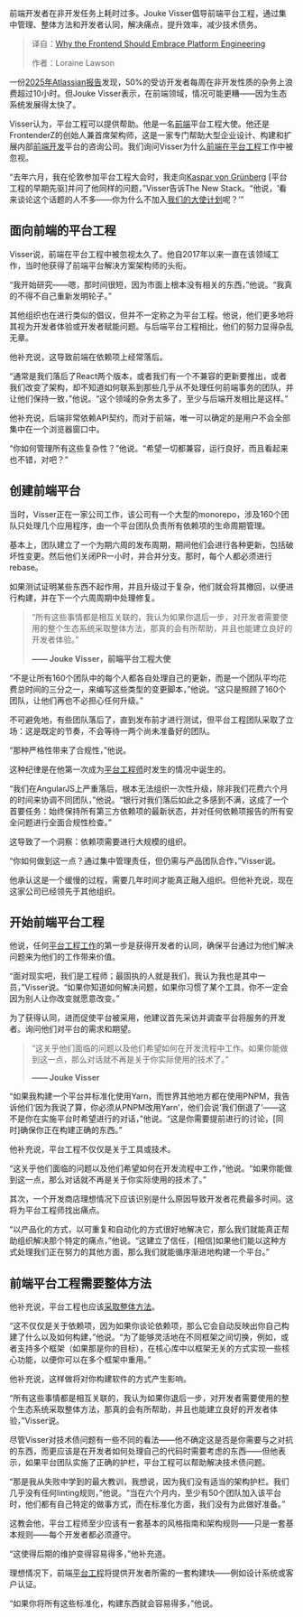 <!--
title: 前端为何必须拥抱平台工程？
cover: https://cdn.thenewstack.io/media/2025/09/e2d36e8d-frontend_platform_engineering.jpg
summary: 前端开发者在非开发任务上耗时过多。Jouke Visser倡导前端平台工程，通过集中管理、整体方法和开发者认同，解决痛点，提升效率，减少技术债务。
-->

前端开发者在非开发任务上耗时过多。Jouke Visser倡导前端平台工程，通过集中管理、整体方法和开发者认同，解决痛点，提升效率，减少技术债务。

> 译自：[Why the Frontend Should Embrace Platform Engineering](https://thenewstack.io/why-the-frontend-should-embrace-platform-engineering/)
> 
> 作者：Loraine Lawson

一份[2025年Atlassian报告](https://www.atlassian.com/blog/developer/developer-experience-report-2025)发现，50%的受访开发者每周在非开发性质的杂务上浪费超过10小时。但Jouke Visser表示，在前端领域，情况可能更糟——因为生态系统发展得太快了。

Visser认为，平台工程可以提供帮助。他是一名[前端](https://roadmap.sh/frontend)平台工程大使。他还是FrontenderZ的创始人兼首席架构师，这是一家专门帮助大型企业设计、构建和扩展内部[前端开发](https://thenewstack.io/introduction-to-frontend-development)平台的咨询公司。我们询问Visser为什么[前端在平台工程](https://platformengineering.org/blog/your-platform-has-a-frontend-blind-spot)工作中被忽视。

“去年六月，我在伦敦参加平台工程大会时，我走向[Kaspar von Grünberg](https://www.linkedin.com/in/kvgruenberg/?originalSubdomain=de) [平台工程的早期先驱]并问了他同样的问题，”Visser告诉The New Stack。“他说，‘看来谈论这个话题的人不多——你为什么不加入[我们的大使计划](https://platformengineering.org/ambassador-program)呢？’”

## 面向前端的平台工程

Visser说，前端在平台工程中被忽视太久了。他自2017年以来一直在该领域工作，当时他获得了前端平台解决方案架构师的头衔。

“我开始研究——嗯，那时间很短，因为市面上根本没有相关的东西，”他说。“我真的不得不自己重新发明轮子。”

其他组织也在进行类似的倡议，但并不一定称之为平台工程。他说，他们更多地将其视为开发者体验或开发者赋能问题。与后端平台工程相比，他们的努力显得杂乱无章。

他补充说，这导致前端在依赖项上经常落后。

“通常是我们落后了React两个版本，或者我们有一个不兼容的更新要推出，或者我们改变了架构，却不知道如何联系到那些几乎从不处理任何前端事务的团队，并让他们保持一致，”他说。“这个领域的杂务太多了，至少与后端开发相比是这样。”

他补充说，后端非常依赖API契约，而对于前端，唯一可以确定的是用户不会全部集中在一个浏览器窗口中。

“你如何管理所有这些复杂性？”他说。“希望一切都兼容，运行良好，而且看起来也不错，对吧？”

## 创建前端平台

当时，Visser正在一家公司工作，该公司有一个大型的monorepo，涉及160个团队只处理几个应用程序，由一个平台团队负责所有依赖项的生命周期管理。

基本上，团队建立了一个为期六周的发布周期，期间他们会进行各种更新，包括破坏性变更。然后他们关闭PR一小时，并合并分支。那时，每个人都必须进行rebase。

如果测试证明某些东西不起作用，并且升级过于复杂，他们就会将其撤回，以便进行构建，并在下一个六周周期中处理修复。

> “所有这些事情都是相互关联的，我认为如果你退后一步，对开发者需要使用的整个生态系统采取整体方法，那真的会有所帮助，并且也能建立良好的开发者体验。”
> 
> **—— Jouke Visser，前端平台工程大使**

“不是让所有160个团队中的每个人都各自处理自己的更新，而是一个团队平均花费总时间的三分之一，来编写这些类型的变更脚本，”他说。“这只是照顾了160个团队，让他们再也不必担心任何升级。”

不可避免地，有些团队落后了，直到发布前才进行测试，但平台工程团队采取了立场：这是既定的节奏，不会等待一两个尚未准备好的团队。

“那种严格性带来了合规性，”他说。

这种纪律是在他第一次成为[平台工程师](https://thenewstack.io/tips-for-building-a-platform-engineering-discipline-that-lasts/)时发生的情况中诞生的。

“我们在AngularJS上严重落后，根本无法组织一次性升级，除非我们花费六个月的时间来协调不同团队，”他说。“银行对我们落后如此之多感到不满，这成了一个首要任务：始终保持所有第三方依赖项的最新状态，并对任何依赖项报告的所有安全问题进行全面合规性检查。”

这导致了一个洞察：依赖项需要进行大规模的组织。

“你如何做到这一点？通过集中管理责任，但仍需与产品团队合作，”Visser说。

他承认这是一个缓慢的过程，需要几年时间才能真正融入组织。但他补充说，现在这家公司已经领先于其他组织。

## 开始前端平台工程

他说，任何[平台工程工作](https://thenewstack.io/platform-engineering/platform-engineering-what-is-it-and-who-does-it/)的第一步是获得开发者的认同，确保平台通过为他们解决问题来为他们的工作带来价值。

“面对现实吧，我们是工程师；最固执的人就是我们，我认为我也是其中一员，”Visser说。“如果你知道如何解决问题，如果你习惯了某个工具，你不一定会因为别人让你改变就愿意改变。”

为了获得认同，进而促使平台被采用，他建议首先采访并调查平台将服务的开发者。询问他们对平台的需求和期望。

> “这关乎他们面临的问题以及他们希望如何在开发流程中工作。如果你能做到这一点，那么对话就不再是关于你实际使用的技术了。”
> 
> **—— Jouke Visser**

“如果我构建一个平台并标准化使用Yarn，而世界其他地方都在使用PNPM，我告诉他们‘因为我说了算，你必须从PNPM改用Yarn’，他们会说‘我们倒退了’——这不是你在实施平台时希望进行的对话，”他说。“这是你需要提前进行的讨论，[同时]确保你正在构建正确的东西。”

他补充说，平台工程不仅仅是关于工具或技术。

“这关乎他们面临的问题以及他们希望如何在开发流程中工作，”他说。“如果你能做到这一点，那么对话就不再是关于你实际使用的技术了。”

其次，一个开发商店理想情况下应该识别是什么原因导致开发者花费最多时间。这将为平台工程师找出痛点。

“以产品化的方式，以可重复和自动化的方式很好地解决它，那么我们就能真正帮助组织解决那个特定的痛点，”他说。“这建立了信任，[相信]如果他们能以这种方式处理我们正在努力的其他方面，那么我们就能循序渐进地构建一个平台。”

## 前端平台工程需要整体方法

他补充说，平台工程也应该[采取整体方法](https://thenewstack.io/port-platform-engineering-can-be-the-first-step-in-system-automation/)。

“这不仅仅是关于依赖项，因为如果你谈论依赖项，那么它会自动反映出你自己构建了什么以及如何构建，”他说。“为了能够灵活地在不同框架之间切换，例如，或者支持多个框架（如果那是你的目标），在核心库中以框架无关的方式实现一些核心功能，以便你可以在多个框架中重用。”

他补充说，这样做将对你构建软件的方式产生影响。

“所有这些事情都是相互关联的，我认为如果你退后一步，对开发者需要使用的整个生态系统采取整体方法，那真的会有所帮助，并且也能建立良好的开发者体验，”Visser说。

尽管Visser对技术债问题有一些不同的看法——他不确定这是否是你需要与之对抗的东西，而更应该是在开发者如何处理自己的代码时需要考虑的东西——但他表示，如果平台团队实施了正确的护栏，平台工程可以帮助解决技术债问题。

“那是我从失败中学到的最大教训，我想说，因为我们没有适当的架构护栏。我们几乎没有任何linting规则，”他说。“当在六个月内，至少有50个团队加入该平台时，他们都有自己特定的做事方式，而在标准化方面，我们没有为此做好准备。”

这教会他，平台工程师至少应该有一套基本的风格指南和架构规则——只是一套基本规则——每个开发者都必须遵守。

“这使得后期的维护变得容易得多，”他补充道。

理想情况下，前端[平台工程](https://thenewstack.io/ebooks/platform-engineering/platform-engineering-what-you-need-to-know-now/)将提供开发者所需的一套构建块——例如设计系统或客户认证。

“如果你将所有这些标准化，构建东西就会容易得多，”他说。